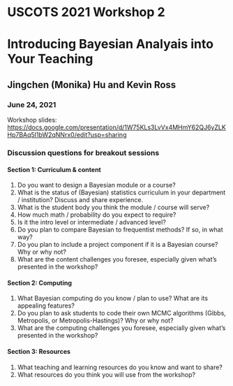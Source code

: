 # USCOTS 2021 Workshop 2
# Introducing Bayesian Analyais into Your Teaching
## Jingchen (Monika) Hu and Kevin Ross
### June 24, 2021

Workshop slides: https://docs.google.com/presentation/d/1W75KLs3LvVx4MHmY62QJ6yZLKHp7BAq5I1bW2qNNrx0/edit?usp=sharing

### Discussion questions for breakout sessions

#### Section 1: Curriculum & content

1. Do you want to design a Bayesian module or a course?
2. What is the status of (Bayesian) statistics curriculum in your department / institution? Discuss and share experience.
3. What is the student body you think the module / course will serve?
4. How much math / probability do you expect to require?
5. Is it the intro level or intermediate / advanced level?
6. Do you plan to compare Bayesian to frequentist methods? If so, in what way?
7. Do you plan to include a project component if it is a Bayesian course? Why or why not?
8. What are the content challenges you foresee, especially given what’s presented in the workshop?

#### Section 2: Computing

1. What Bayesian computing do you know / plan to use? What are its appealing features?
2. Do you plan to ask students to code their own MCMC algorithms (Gibbs, Metropolis, or Metropolis-Hastings)? Why or why not?
3. What are the computing challenges you foresee, especially given what’s presented in the workshop?

#### Section 3: Resources

1. What teaching and learning resources do you know and want to share?
2. What resources do you think you will use from the workshop?
